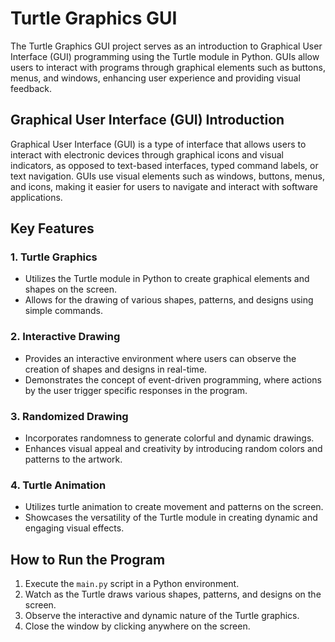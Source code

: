 # Turtle Graphics GUI

The Turtle Graphics GUI project serves as an introduction to Graphical User Interface (GUI) programming using the Turtle module in Python. GUIs allow users to interact with programs through graphical elements such as buttons, menus, and windows, enhancing user experience and providing visual feedback.

## Graphical User Interface (GUI) Introduction

Graphical User Interface (GUI) is a type of interface that allows users to interact with electronic devices through graphical icons and visual indicators, as opposed to text-based interfaces, typed command labels, or text navigation. GUIs use visual elements such as windows, buttons, menus, and icons, making it easier for users to navigate and interact with software applications.

## Key Features

### 1. Turtle Graphics
- Utilizes the Turtle module in Python to create graphical elements and shapes on the screen.
- Allows for the drawing of various shapes, patterns, and designs using simple commands.

### 2. Interactive Drawing
- Provides an interactive environment where users can observe the creation of shapes and designs in real-time.
- Demonstrates the concept of event-driven programming, where actions by the user trigger specific responses in the program.

### 3. Randomized Drawing
- Incorporates randomness to generate colorful and dynamic drawings.
- Enhances visual appeal and creativity by introducing random colors and patterns to the artwork.

### 4. Turtle Animation
- Utilizes turtle animation to create movement and patterns on the screen.
- Showcases the versatility of the Turtle module in creating dynamic and engaging visual effects.

## How to Run the Program

1. Execute the `main.py` script in a Python environment.
2. Watch as the Turtle draws various shapes, patterns, and designs on the screen.
3. Observe the interactive and dynamic nature of the Turtle graphics.
4. Close the window by clicking anywhere on the screen.